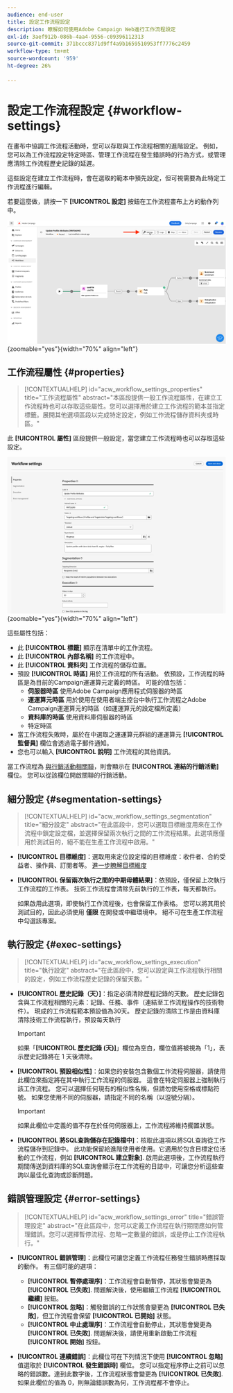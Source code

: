```yaml
---
audience: end-user
title: 設定工作流程設定
description: 瞭解如何使用Adobe Campaign Web進行工作流程設定
exl-id: 3aef912b-086b-4aa4-9556-c09396112313
source-git-commit: 371bccc8371d9ff4a9b1659510953ff7776c2459
workflow-type: tm+mt
source-wordcount: '959'
ht-degree: 26%

---
```



# 設定工作流程設定 {#workflow-settings}

在畫布中協調工作流程活動時，您可以存取與工作流程相關的進階設定。 例如，您可以為工作流程設定特定時區、管理工作流程在發生錯誤時的行為方式，或管理應清除工作流程歷史記錄的延遲。

這些設定在建立工作流程時，會在選取的範本中預先設定，但可視需要為此特定工作流程進行編輯。

若要這麼做，請按一下 **[!UICONTROL 設定]** 按鈕在工作流程畫布上方的動作列中。

![](assets/workflow-settings-button.png){zoomable=&quot;yes&quot;}{width="70%" align="left"}

## 工作流程屬性 {#properties}

>[!CONTEXTUALHELP]
>id="acw_workflow_settings_properties"
>title="工作流程屬性"
>abstract="本區段提供一般工作流程屬性，在建立工作流程時也可以存取這些屬性。您可以選擇用於建立工作流程的範本並指定標籤。展開其他選項區段以完成特定設定，例如工作流程儲存資料夾或時區。"

此 **[!UICONTROL 屬性]** 區段提供一般設定，當您建立工作流程時也可以存取這些設定。

![](assets/workflow-settings.png){zoomable=&quot;yes&quot;}{width="70%" align="left"}


這些屬性包括：

* 此 **[!UICONTROL 標籤]** 顯示在清單中的工作流程。
* 此 **[!UICONTROL 內部名稱]** 的工作流程中。
* 此 **[!UICONTROL 資料夾]** 工作流程的儲存位置。
* 預設 **[!UICONTROL 時區]** 用於工作流程的所有活動。 依預設，工作流程的時區是為目前的Campaign運運算元定義的時區。
可能的值包括：
   * **伺服器時區** 使用Adobe Campaign應用程式伺服器的時區
   * **運運算元時區** 用於使用在使用者端主控台中執行工作流程之Adobe Campaign運運算元的時區（如運運算元的設定檔所定義）
   * **資料庫的時區** 使用資料庫伺服器的時區
   * 特定時區
* 當工作流程失敗時，屬於在中選取之運運算元群組的運運算元 **[!UICONTROL 監督員]** 欄位會透過電子郵件通知。
* 您也可以輸入 **[!UICONTROL 說明]** 工作流程的其他資訊。

當工作流程為 [與行銷活動相關聯](create-workflow.md)，則會顯示在 **[!UICONTROL 連結的行銷活動]** 欄位。 您可以從該欄位開啟關聯的行銷活動。


## 細分設定  {#segmentation-settings}

>[!CONTEXTUALHELP]
>id="acw_workflow_settings_segmentation"
>title="細分設定"
>abstract="在此區段中，您可以選取目標維度用來在工作流程中鎖定設定檔，並選擇保留兩次執行之間的工作流程結果。此選項應僅用於測試目的，絕不能在生產工作流程中啟用。"

* **[!UICONTROL 目標維度]**：選取用來定位設定檔的目標維度：收件者、合約受益者、操作員、訂閱者等。 [進一步瞭解目標維度](../audience/targeting-dimensions.md)

* **[!UICONTROL 保留兩次執行之間的中期母體結果]**：依預設，僅保留上次執行工作流程的工作表。 技術工作流程會清除先前執行的工作表，每天都執行。

  如果啟用此選項，即使執行工作流程後，也會保留工作表格。 您可以將其用於測試目的，因此必須使用 **僅限** 在開發或中繼環境中。 絕不可在生產工作流程中勾選該專案。

## 執行設定  {#exec-settings}

>[!CONTEXTUALHELP]
>id="acw_workflow_settings_execution"
>title="執行設定"
>abstract="在此區段中，您可以設定與工作流程執行相關的設定，例如工作流程歷史記錄的保留天數。"

* **[!UICONTROL 歷史記錄（天）]**：指定必須清除歷程記錄的天數。 歷史記錄包含與工作流程相關的元素：記錄、任務、事件（連結至工作流程操作的技術物件）。 現成的工作流程範本預設值為30天。 歷史記錄的清除工作是由資料庫清除技術工作流程執行，預設每天執行

  >[!IMPORTANT]
  >
  >如果「**[!UICONTROL 歷史記錄 (天)]**」欄位為空白，欄位值將被視為「1」，表示歷史記錄將在 1 天後清除。

* **[!UICONTROL 預設相似性]**：如果您的安裝包含數個工作流程伺服器，請使用此欄位來指定將在其中執行工作流程的伺服器。 這會在特定伺服器上強制執行該工作流程。 您可以選擇任何現有的相似性名稱，但請勿使用空格或標點符號。 如果您使用不同的伺服器，請指定不同的名稱（以逗號分隔）。

  >[!IMPORTANT]
  >
  >如果此欄位中定義的值不存在於任何伺服器上，工作流程將維持擱置狀態。


* **[!UICONTROL 將SQL查詢儲存在記錄檔中]**：核取此選項以將SQL查詢從工作流程儲存到記錄中。 此功能保留給進階使用者使用。它適用於包含目標定位活動的工作流程，例如 **[!UICONTROL 建立對象]**. 啟用此選項後，工作流程執行期間傳送到資料庫的SQL查詢會顯示在工作流程的日誌中，可讓您分析這些查詢以最佳化查詢或診斷問題。

## 錯誤管理設定  {#error-settings}

>[!CONTEXTUALHELP]
>id="acw_workflow_settings_error"
>title="錯誤管理設定"
>abstract="在此區段中，您可以定義工作流程在執行期間應如何管理錯誤。您可以選擇暫停流程、忽略一定數量的錯誤，或是停止工作流程執行。"

* **[!UICONTROL 錯誤管理]**：此欄位可讓您定義工作流程任務發生錯誤時應採取的動作。 有三個可能的選項：

   * **[!UICONTROL 暫停處理序]**：工作流程會自動暫停，其狀態會變更為 **[!UICONTROL 已失敗]**. 問題解決後，使用繼續工作流程 **[!UICONTROL 繼續]** 按鈕。
   * **[!UICONTROL 忽略]**：觸發錯誤的工作狀態會變更為 **[!UICONTROL 已失敗]**，但工作流程會保留 **[!UICONTROL 已開始]** 狀態。 <!-- TO ADD ONCE SCHEUDLER IS AVAILABLE This configuration is relevant for recurring tasks: if the branch includes a scheduler, it will start normally next time the workflow is executed.-->
   * **[!UICONTROL 中止處理序]**：工作流程會自動停止，其狀態會變更為 **[!UICONTROL 已失敗]**. 問題解決後，請使用重新啟動工作流程 **[!UICONTROL 開始]** 按鈕。

* **[!UICONTROL 連續錯誤]**：此欄位可在下列情況下使用 **[!UICONTROL 忽略]** 值選取於 **[!UICONTROL 發生錯誤時]** 欄位。 您可以指定程序停止之前可以忽略的錯誤數。達到此數字後，工作流程狀態會變更為 **[!UICONTROL 已失敗]**. 如果此欄位的值為 0，則無論錯誤數為何，工作流程都不會停止。
